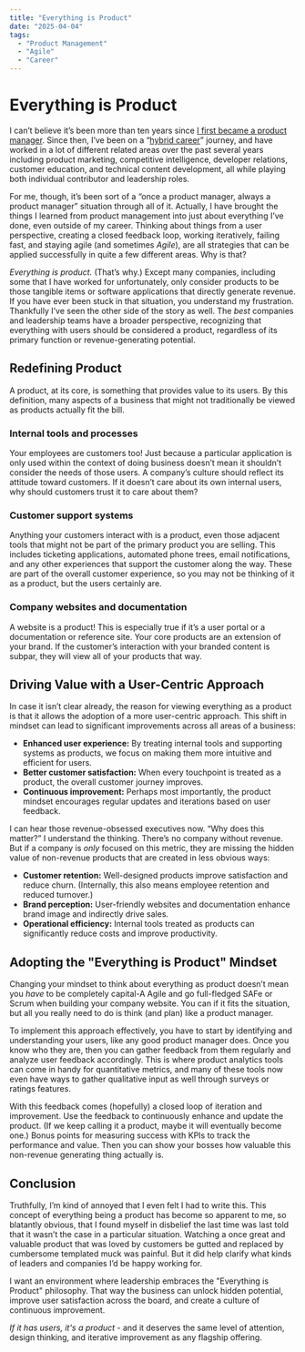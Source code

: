 ```yaml
---
title: "Everything is Product"
date: "2025-04-04"
tags: 
  - "Product Management"
  - "Agile"
  - "Career"
---
```


# Everything is Product

I can’t believe it’s been more than ten years since [I first became a product manager](https://www.bryanfriedman.com/blog/being-a-product-manager/). Since then, I’ve been on a “[hybrid career](https://www.bryanfriedman.com/blog/a-hybrid-career/)” journey, and have worked in a lot of different related areas over the past several years including product marketing, competitive intelligence, developer relations, customer education, and technical content development, all while playing both individual contributor and leadership roles.

For me, though, it’s been sort of a “once a product manager, always a product manager” situation through all of it. Actually, I have brought the things I learned from product management into just about everything I’ve done, even outside of my career. Thinking about things from a user perspective, creating a closed feedback loop, working iteratively, failing fast, and staying agile (and sometimes *Agile*), are all strategies that can be applied successfully in quite a few different areas. Why is that?

*Everything is product.* (That’s why.) Except many companies, including some that I have worked for unfortunately, only consider products to be those tangible items or software applications that directly generate revenue. If you have ever been stuck in that situation, you understand my frustration. Thankfully I’ve seen the other side of the story as well. The *best* companies and leadership teams have a broader perspective, recognizing that everything with users should be considered a product, regardless of its primary function or revenue-generating potential.

## Redefining Product

A product, at its core, is something that provides value to its users. By this definition, many aspects of a business that might not traditionally be viewed as products actually fit the bill. 

### Internal tools and processes

Your employees are customers too! Just because a particular application is only used within the context of doing business doesn’t mean it shouldn’t consider the needs of those users. A company’s culture should reflect its attitude toward customers. If it doesn’t care about its own internal users, why should customers trust it to care about them?

### Customer support systems

Anything your customers interact with is a product, even those adjacent tools that might not be part of the primary product you are selling. This includes ticketing applications, automated phone trees, email notifications, and any other experiences that support the customer along the way. These are part of the overall customer experience, so you may not be thinking of it as a product, but the users certainly are.

### Company websites and documentation

A website is a product! This is especially true if it’s a user portal or a documentation or reference site. Your core products are an extension of your brand. If the customer’s interaction with your branded content is subpar, they will view all of your products that way.

## Driving Value with a User-Centric Approach

In case it isn’t clear already, the reason for viewing everything as a product is that it allows the adoption of a more user-centric approach. This shift in mindset can lead to significant improvements across all areas of a business:

- **Enhanced user experience:** By treating internal tools and supporting systems as products, we focus on making them more intuitive and efficient for users.
- **Better customer satisfaction:** When every touchpoint is treated as a product, the overall customer journey improves.
- **Continuous improvement:** Perhaps most importantly, the product mindset encourages regular updates and iterations based on user feedback.

I can hear those revenue-obsessed executives now. “Why does this matter?” I understand the thinking. There’s no company without revenue. But if a company is *only* focused on this metric, they are missing the hidden value of non-revenue products that are created in less obvious ways:

- **Customer retention:** Well-designed products improve satisfaction and reduce churn. (Internally, this also means employee retention and reduced turnover.)
- **Brand perception:** User-friendly websites and documentation enhance brand image and indirectly drive sales.
- **Operational efficiency:** Internal tools treated as products can significantly reduce costs and improve productivity.

## Adopting the "Everything is Product" Mindset

Changing your mindset to think about everything as product doesn’t mean you *have* to be completely capital-A Agile and go full-fledged SAFe or Scrum when building your company website. You can if it fits the situation, but all you really need to do is think (and plan) like a product manager.

To implement this approach effectively, you have to start by identifying and understanding your users, like any good product manager does. Once you know who they are, then you can gather feedback from them regularly and analyze user feedback accordingly. This is where product analytics tools can come in handy for quantitative metrics, and many of these tools now even have ways to gather qualitative input as well through surveys or ratings features.

With this feedback comes (hopefully) a closed loop of iteration and improvement. Use the feedback to continuously enhance and update the product. (If we keep calling it a product, maybe it will eventually become one.) Bonus points for measuring success with KPIs to track the performance and value. Then you can show your bosses how valuable this non-revenue generating thing actually is.

## Conclusion

Truthfully, I’m kind of annoyed that I even felt I had to write this. This concept of everything being a product has become so apparent to me, so blatantly obvious, that I found myself in disbelief the last time was last told that it wasn’t the case in a particular situation. Watching a once great and valuable product that was loved by customers be gutted and replaced by cumbersome templated muck was painful. But it did help clarify what kinds of leaders and companies I’d be happy working for. 

I want an environment where leadership embraces the "Everything is Product" philosophy. That way the business can unlock hidden potential, improve user satisfaction across the board, and create a culture of continuous improvement.

*If it has users, it's a product* - and it deserves the same level of attention, design thinking, and iterative improvement as any flagship offering.
